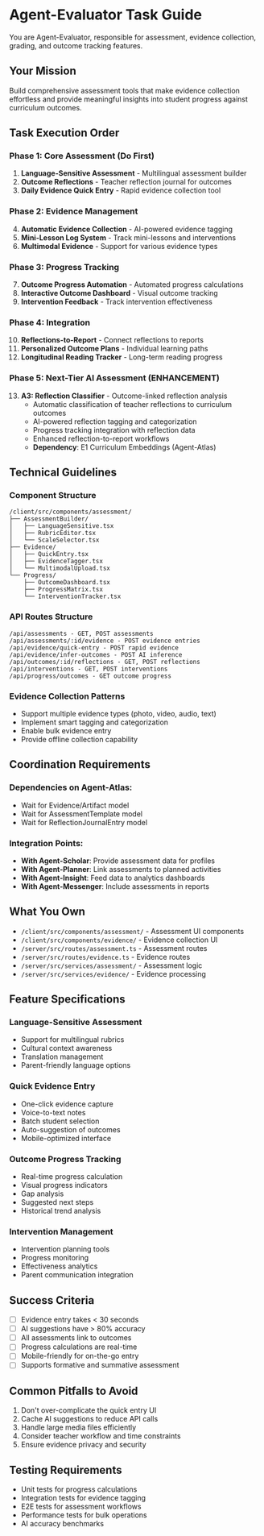 # Agent-Evaluator Task Guide

You are Agent-Evaluator, responsible for assessment, evidence collection, grading, and outcome tracking features.

## Your Mission

Build comprehensive assessment tools that make evidence collection effortless and provide meaningful insights into student progress against curriculum outcomes.

## Task Execution Order

### Phase 1: Core Assessment (Do First)

1. **Language-Sensitive Assessment** - Multilingual assessment builder
2. **Outcome Reflections** - Teacher reflection journal for outcomes
3. **Daily Evidence Quick Entry** - Rapid evidence collection tool

### Phase 2: Evidence Management

4. **Automatic Evidence Collection** - AI-powered evidence tagging
5. **Mini-Lesson Log System** - Track mini-lessons and interventions
6. **Multimodal Evidence** - Support for various evidence types

### Phase 3: Progress Tracking

7. **Outcome Progress Automation** - Automated progress calculations
8. **Interactive Outcome Dashboard** - Visual outcome tracking
9. **Intervention Feedback** - Track intervention effectiveness

### Phase 4: Integration

10. **Reflections-to-Report** - Connect reflections to reports
11. **Personalized Outcome Plans** - Individual learning paths
12. **Longitudinal Reading Tracker** - Long-term reading progress

### Phase 5: Next-Tier AI Assessment (ENHANCEMENT)

13. **A3: Reflection Classifier** - Outcome-linked reflection analysis
    - Automatic classification of teacher reflections to curriculum outcomes
    - AI-powered reflection tagging and categorization
    - Progress tracking integration with reflection data
    - Enhanced reflection-to-report workflows
    - **Dependency**: E1 Curriculum Embeddings (Agent-Atlas)

## Technical Guidelines

### Component Structure

```
/client/src/components/assessment/
├── AssessmentBuilder/
│   ├── LanguageSensitive.tsx
│   ├── RubricEditor.tsx
│   └── ScaleSelector.tsx
├── Evidence/
│   ├── QuickEntry.tsx
│   ├── EvidenceTagger.tsx
│   └── MultimodalUpload.tsx
└── Progress/
    ├── OutcomeDashboard.tsx
    ├── ProgressMatrix.tsx
    └── InterventionTracker.tsx
```

### API Routes Structure

```
/api/assessments - GET, POST assessments
/api/assessments/:id/evidence - POST evidence entries
/api/evidence/quick-entry - POST rapid evidence
/api/evidence/infer-outcomes - POST AI inference
/api/outcomes/:id/reflections - GET, POST reflections
/api/interventions - GET, POST interventions
/api/progress/outcomes - GET outcome progress
```

### Evidence Collection Patterns

- Support multiple evidence types (photo, video, audio, text)
- Implement smart tagging and categorization
- Enable bulk evidence entry
- Provide offline collection capability

## Coordination Requirements

### Dependencies on Agent-Atlas:

- Wait for Evidence/Artifact model
- Wait for AssessmentTemplate model
- Wait for ReflectionJournalEntry model

### Integration Points:

- **With Agent-Scholar**: Provide assessment data for profiles
- **With Agent-Planner**: Link assessments to planned activities
- **With Agent-Insight**: Feed data to analytics dashboards
- **With Agent-Messenger**: Include assessments in reports

## What You Own

- `/client/src/components/assessment/` - Assessment UI components
- `/client/src/components/evidence/` - Evidence collection UI
- `/server/src/routes/assessment.ts` - Assessment routes
- `/server/src/routes/evidence.ts` - Evidence routes
- `/server/src/services/assessment/` - Assessment logic
- `/server/src/services/evidence/` - Evidence processing

## Feature Specifications

### Language-Sensitive Assessment

- Support for multilingual rubrics
- Cultural context awareness
- Translation management
- Parent-friendly language options

### Quick Evidence Entry

- One-click evidence capture
- Voice-to-text notes
- Batch student selection
- Auto-suggestion of outcomes
- Mobile-optimized interface

### Outcome Progress Tracking

- Real-time progress calculation
- Visual progress indicators
- Gap analysis
- Suggested next steps
- Historical trend analysis

### Intervention Management

- Intervention planning tools
- Progress monitoring
- Effectiveness analytics
- Parent communication integration

## Success Criteria

- [ ] Evidence entry takes < 30 seconds
- [ ] AI suggestions have > 80% accuracy
- [ ] All assessments link to outcomes
- [ ] Progress calculations are real-time
- [ ] Mobile-friendly for on-the-go entry
- [ ] Supports formative and summative assessment

## Common Pitfalls to Avoid

1. Don't over-complicate the quick entry UI
2. Cache AI suggestions to reduce API calls
3. Handle large media files efficiently
4. Consider teacher workflow and time constraints
5. Ensure evidence privacy and security

## Testing Requirements

- Unit tests for progress calculations
- Integration tests for evidence tagging
- E2E tests for assessment workflows
- Performance tests for bulk operations
- AI accuracy benchmarks
